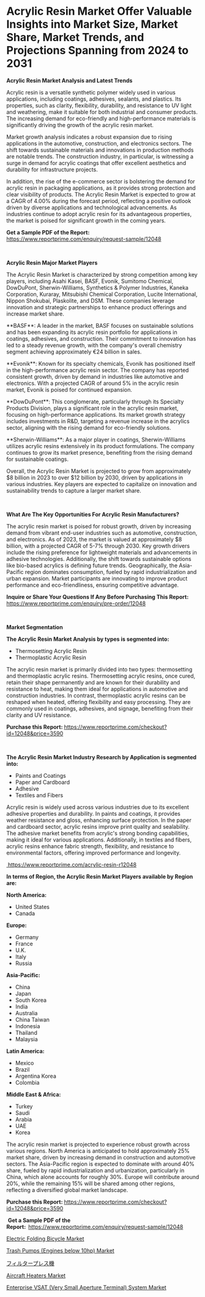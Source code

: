 <p><h1>Acrylic Resin Market Offer Valuable Insights into Market Size, Market Share, Market Trends, and Projections Spanning from 2024 to 2031</h1></p><p><strong>Acrylic Resin Market Analysis and Latest Trends</strong></p>
<p><p>Acrylic resin is a versatile synthetic polymer widely used in various applications, including coatings, adhesives, sealants, and plastics. Its properties, such as clarity, flexibility, durability, and resistance to UV light and weathering, make it suitable for both industrial and consumer products. The increasing demand for eco-friendly and high-performance materials is significantly driving the growth of the acrylic resin market.</p><p>Market growth analysis indicates a robust expansion due to rising applications in the automotive, construction, and electronics sectors. The shift towards sustainable materials and innovations in production methods are notable trends. The construction industry, in particular, is witnessing a surge in demand for acrylic coatings that offer excellent aesthetics and durability for infrastructure projects.</p><p>In addition, the rise of the e-commerce sector is bolstering the demand for acrylic resin in packaging applications, as it provides strong protection and clear visibility of products. The Acrylic Resin Market is expected to grow at a CAGR of 4.00% during the forecast period, reflecting a positive outlook driven by diverse applications and technological advancements. As industries continue to adopt acrylic resin for its advantageous properties, the market is poised for significant growth in the coming years.</p></p>
<p><strong>Get a Sample PDF of the Report:&nbsp;</strong> <a href="https://www.reportprime.com/enquiry/request-sample/12048">https://www.reportprime.com/enquiry/request-sample/12048</a></p>
<p>&nbsp;</p>
<p><strong>Acrylic Resin Major Market Players</strong></p>
<p><p>The Acrylic Resin Market is characterized by strong competition among key players, including Asahi Kasei, BASF, Evonik, Sumitomo Chemical, DowDuPont, Sherwin-Williams, Synthetics & Polymer Industries, Kaneka Corporation, Kuraray, Mitsubishi Chemical Corporation, Lucite International, Nippon Shokubai, Plaskolite, and DSM. These companies leverage innovation and strategic partnerships to enhance product offerings and increase market share.</p><p>**BASF**: A leader in the market, BASF focuses on sustainable solutions and has been expanding its acrylic resin portfolio for applications in coatings, adhesives, and construction. Their commitment to innovation has led to a steady revenue growth, with the company's overall chemistry segment achieving approximately €24 billion in sales.</p><p>**Evonik**: Known for its specialty chemicals, Evonik has positioned itself in the high-performance acrylic resin sector. The company has reported consistent growth, driven by demand in industries like automotive and electronics. With a projected CAGR of around 5% in the acrylic resin market, Evonik is poised for continued expansion.</p><p>**DowDuPont**: This conglomerate, particularly through its Specialty Products Division, plays a significant role in the acrylic resin market, focusing on high-performance applications. Its market growth strategy includes investments in R&D, targeting a revenue increase in the acrylics sector, aligning with the rising demand for eco-friendly solutions.</p><p>**Sherwin-Williams**: As a major player in coatings, Sherwin-Williams utilizes acrylic resins extensively in its product formulations. The company continues to grow its market presence, benefiting from the rising demand for sustainable coatings.</p><p>Overall, the Acrylic Resin Market is projected to grow from approximately $8 billion in 2023 to over $12 billion by 2030, driven by applications in various industries. Key players are expected to capitalize on innovation and sustainability trends to capture a larger market share.</p></p>
<p>&nbsp;</p>
<p><strong>What Are The Key Opportunities For Acrylic Resin Manufacturers?</strong></p>
<p><p>The acrylic resin market is poised for robust growth, driven by increasing demand from vibrant end-user industries such as automotive, construction, and electronics. As of 2023, the market is valued at approximately $8 billion, with a projected CAGR of 5-7% through 2030. Key growth drivers include the rising preference for lightweight materials and advancements in adhesive technologies. Additionally, the shift towards sustainable options like bio-based acrylics is defining future trends. Geographically, the Asia-Pacific region dominates consumption, fueled by rapid industrialization and urban expansion. Market participants are innovating to improve product performance and eco-friendliness, ensuring competitive advantage.</p></p>
<p><strong>Inquire or Share Your Questions If Any Before Purchasing This Report:</strong> <a href="https://www.reportprime.com/enquiry/pre-order/12048">https://www.reportprime.com/enquiry/pre-order/12048</a></p>
<p>&nbsp;</p>
<p><strong>Market Segmentation</strong></p>
<p><strong>The Acrylic Resin Market Analysis by types is segmented into:</strong></p>
<p><ul><li>Thermosetting Acrylic Resin</li><li>Thermoplastic Acrylic Resin</li></ul></p>
<p><p>The acrylic resin market is primarily divided into two types: thermosetting and thermoplastic acrylic resins. Thermosetting acrylic resins, once cured, retain their shape permanently and are known for their durability and resistance to heat, making them ideal for applications in automotive and construction industries. In contrast, thermoplastic acrylic resins can be reshaped when heated, offering flexibility and easy processing. They are commonly used in coatings, adhesives, and signage, benefiting from their clarity and UV resistance.</p></p>
<p><strong>Purchase this Report:&nbsp;</strong><a href="https://www.reportprime.com/checkout?id=12048&price=3590">https://www.reportprime.com/checkout?id=12048&price=3590</a></p>
<p>&nbsp;</p>
<p><strong>The Acrylic Resin Market Industry Research by Application is segmented into:</strong></p>
<p><ul><li>Paints and Coatings</li><li>Paper and Cardboard</li><li>Adhesive</li><li>Textiles and Fibers</li></ul></p>
<p><p>Acrylic resin is widely used across various industries due to its excellent adhesive properties and durability. In paints and coatings, it provides weather resistance and gloss, enhancing surface protection. In the paper and cardboard sector, acrylic resins improve print quality and sealability. The adhesive market benefits from acrylic's strong bonding capabilities, making it ideal for various applications. Additionally, in textiles and fibers, acrylic resins enhance fabric strength, flexibility, and resistance to environmental factors, offering improved performance and longevity.</p></p>
<p><a href="https://www.reportprime.com/acrylic-resin-r12048">&nbsp;https://www.reportprime.com/acrylic-resin-r12048</a></p>
<p><strong>In terms of Region, the Acrylic Resin Market Players available by Region are:</strong></p>
<p>
    <p> <strong> North America: </strong>
        <ul>
            <li>United States</li>
            <li>Canada</li>
        </ul>
        </p> 
    <p> <strong> Europe: </strong>
        <ul>
            <li>Germany</li>
            <li>France</li>
            <li>U.K.</li>
            <li>Italy</li>
            <li>Russia</li>
        </ul>
        </p> 
    <p> <strong> Asia-Pacific: </strong>
        <ul>
            <li>China</li>
            <li>Japan</li>
            <li>South Korea</li>
            <li>India</li>
            <li>Australia</li>
            <li>China Taiwan</li>
            <li>Indonesia</li>
            <li>Thailand</li>
            <li>Malaysia</li>
        </ul>
        </p> 
    <p> <strong> Latin America: </strong>
        <ul>
            <li>Mexico</li>
            <li>Brazil</li>
            <li>Argentina Korea</li>
            <li>Colombia</li>
        </ul>
        </p> 
    <p> <strong> Middle East & Africa: </strong>
        <ul>
            <li>Turkey</li>
            <li>Saudi</li>
            <li>Arabia</li>
            <li>UAE</li>
            <li>Korea</li>
        </ul>
    </p>
    </p>
<p><p>The acrylic resin market is projected to experience robust growth across various regions. North America is anticipated to hold approximately 25% market share, driven by increasing demand in construction and automotive sectors. The Asia-Pacific region is expected to dominate with around 40% share, fueled by rapid industrialization and urbanization, particularly in China, which alone accounts for roughly 30%. Europe will contribute around 20%, while the remaining 15% will be shared among other regions, reflecting a diversified global market landscape.</p></p>
<p><strong>Purchase this Report: </strong><a href="https://www.reportprime.com/checkout?id=12048&price=3590">https://www.reportprime.com/checkout?id=12048&price=3590</a></p>
<p>&nbsp;<strong>Get a Sample PDF of the Report:&nbsp;&nbsp;</strong><a href="https://www.reportprime.com/enquiry/request-sample/12048">https://www.reportprime.com/enquiry/request-sample/12048</a></p>
<p><strong></strong></p>
<p><p><a href="https://medium.com/@denisolden565/emerging-trends-in-electric-folding-bicycle-market-global-outlook-and-future-prospects-from-2024-43dbdc5c0e49">Electric Folding Bicycle Market</a></p><p><a href="https://issuu.com/reportprime-2/docs/trash-pumps-engines-below-10hp-mark_9104c387578e9b">Trash Pumps (Engines below 10hp) Market</a></p><p><a href="https://medium.com/@cassianlinzjx/%E3%82%B0%E3%83%AD%E3%83%BC%E3%83%90%E3%83%AB%E3%83%95%E3%82%A3%E3%83%AB%E3%82%BF%E3%83%BC%E3%83%97%E3%83%AC%E3%82%B9%E6%A9%9F%E5%B8%82%E5%A0%B4%E3%81%AE%E7%8A%B6%E6%B3%81-%E4%BB%8A%E5%BE%8C%E3%81%AE%E3%83%88%E3%83%AC%E3%83%B3%E3%83%89%E3%81%A8%E5%B8%82%E5%A0%B4%E6%88%A6%E7%95%A5%E4%BA%88%E6%B8%AC-2024%E5%B9%B4-2031%E5%B9%B4-66bed4b99588">フィルタープレス機</a></p><p><a href="https://medium.com/@denisolden565/deep-dive-into-the-aircraft-heaters-market-itstrends-market-segmentation-and-competitive-46cf6880e0d0">Aircraft Heaters Market</a></p><p><a href="https://issuu.com/reportprime-2/docs/enterprise-vsat-very-small-aperture_ddb44044ce0038">Enterprise VSAT (Very Small Aperture Terminal) System Market</a></p></p>
